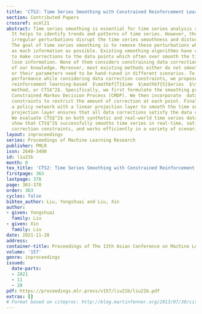 ```yaml
---
title: 'CTS2: Time Series Smoothing with Constrained Reinforcement Learning'
section: Contributed Papers
crossref: acml21
abstract: Time series smoothing is essential for time series analysis and forecasting.
  It helps to identify trends and patterns of time series. However, the presence of
  irregular perturbations disrupt the time series smoothness and distort information.
  The goal of time series smoothing is to remove these perturbations while preserving
  as much information as possible. Existing smoothing algorithms have complete freedom
  to make corrections to the data points which often over smooth the time series and
  lose information. None of them considers constraining data corrections to the best
  of our knowledge. Moreover, most existing methods either do not smooth in real-time
  or their parameters need to be hand-tuned in different scenarios. To improve smoothing
  performance while considering data correction constraints, we propose a $\mathbf{C}$onstrained
  reinforcement learning-based  $\mathbf{T}$ime  $\mathbf{S}$eries  $\mathbf{S}$moothing
  method, or CTS$^2$. Specifically, we first formulate the smoothing problem as a
  Constrained Markov Decision Process (CMDP). We then incorporate  data correction
  constraints to restrict the amount of correction at each point. Finally, we learn
  a policy network with a linear projection layer to smooth the time series. The linear
  projection layer ensures that all data corrections satisfy the data correction constraints.
  We evaluate CTS$^2$ on both synthetic and real-world time series datasets; our results
  show that CTS$^2$ successfully smooths time series in real-time, satisfies all the
  correction constraints, and works efficiently in a variety of scenarios.
layout: inproceedings
series: Proceedings of Machine Learning Research
publisher: PMLR
issn: 2640-3498
id: liu21b
month: 0
tex_title: 'CTS2: Time Series Smoothing with Constrained Reinforcement Learning'
firstpage: 363
lastpage: 378
page: 363-378
order: 363
cycles: false
bibtex_author: Liu, Yongshuai and Liu, Xin
author:
- given: Yongshuai
  family: Liu
- given: Xin
  family: Liu
date: 2021-11-28
address:
container-title: Proceedings of The 13th Asian Conference on Machine Learning
volume: '157'
genre: inproceedings
issued:
  date-parts:
  - 2021
  - 11
  - 28
pdf: https://proceedings.mlr.press/v157/liu21b/liu21b.pdf
extras: []
# Format based on citeproc: http://blog.martinfenner.org/2013/07/30/citeproc-yaml-for-bibliographies/
---
```

